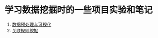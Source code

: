 # 学习数据挖掘时的一些项目实验和笔记
1. [数据预处理与可视化](./preprocess+and+visualization)
2. [关联规则挖掘](./Association%20rule%20mining)